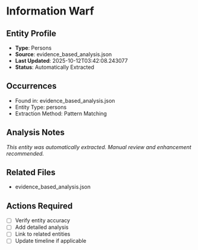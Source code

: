 # Information Warf

## Entity Profile
- **Type**: Persons
- **Source**: evidence_based_analysis.json
- **Last Updated**: 2025-10-12T03:42:08.243077
- **Status**: Automatically Extracted

## Occurrences
- Found in: evidence_based_analysis.json
- Entity Type: persons
- Extraction Method: Pattern Matching

## Analysis Notes
*This entity was automatically extracted. Manual review and enhancement recommended.*

## Related Files
- evidence_based_analysis.json

## Actions Required
- [ ] Verify entity accuracy
- [ ] Add detailed analysis
- [ ] Link to related entities
- [ ] Update timeline if applicable
